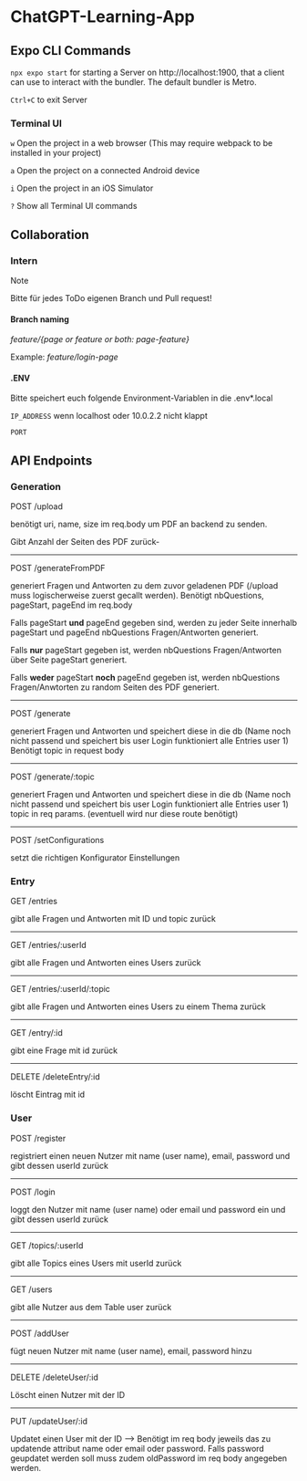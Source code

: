 # ChatGPT-Learning-App

## Expo CLI Commands
`npx expo start` for starting a Server on http://localhost:1900, that a client can use to interact with the bundler. The default bundler is Metro.

`Ctrl+C` to exit Server

### Terminal UI
`w` Open the project in a web browser (This may require webpack to be installed in your project)

`a` Open the project on a connected Android device

`i` Open the project in an iOS Simulator

`?` Show all Terminal UI commands

## Collaboration
### Intern
> [!NOTE]
> Bitte für jedes ToDo eigenen Branch und Pull request!

#### Branch naming
_feature/{page or feature or both: page-feature}_

Example: _feature/login-page_

#### .ENV
Bitte speichert euch folgende Environment-Variablen in die .env*.local

`IP_ADDRESS` wenn localhost oder 10.0.2.2 nicht klappt

`PORT`

## API Endpoints

### Generation

POST /upload 

benötigt uri, name, size im req.body um PDF an backend zu senden.

Gibt Anzahl der Seiten des PDF zurück-

---

POST /generateFromPDF 

generiert Fragen und Antworten zu dem zuvor geladenen PDF (/upload muss logischerweise zuerst gecallt werden).
Benötigt nbQuestions, pageStart, pageEnd im req.body

Falls pageStart **und** pageEnd gegeben sind, werden zu jeder Seite innerhalb pageStart und pageEnd nbQuestions Fragen/Antworten generiert.

Falls **nur** pageStart gegeben ist, werden nbQuestions Fragen/Antworten über Seite pageStart generiert.

Falls **weder** pageStart **noch** pageEnd gegeben ist, werden nbQuestions Fragen/Anwtorten zu random Seiten des PDF generiert.

---

POST /generate

generiert Fragen und Antworten und speichert diese in die db (Name noch nicht passend und speichert bis user Login funktioniert alle Entries user 1)
Benötigt topic in request body

---

POST /generate/:topic

generiert Fragen und Antworten und speichert diese in die db (Name noch nicht passend und speichert bis user Login funktioniert alle Entries user 1)
topic in req params. (eventuell wird nur diese route benötigt)

---

POST /setConfigurations

setzt die richtigen Konfigurator Einstellungen

### Entry

GET /entries

gibt alle Fragen und Antworten mit ID und topic zurück

---

GET /entries/:userId

gibt alle Fragen und Antworten eines Users zurück

---

GET /entries/:userId/:topic

gibt alle Fragen und Antworten eines Users zu einem Thema zurück

---

GET /entry/:id

gibt eine Frage mit id zurück

---

DELETE /deleteEntry/:id

löscht Eintrag mit id

### User

POST /register

registriert einen neuen Nutzer mit name (user name), email, password und gibt dessen userId zurück

---

POST /login 

loggt den Nutzer mit name (user name) oder email und password ein und gibt dessen userId zurück

---

GET /topics/:userId

gibt alle Topics eines Users mit userId zurück

---

GET /users 

gibt alle Nutzer aus dem Table user zurück

---

POST /addUser 

fügt neuen Nutzer mit name (user name), email, password hinzu

---

DELETE /deleteUser/:id

Löscht einen Nutzer mit der ID

---

PUT /updateUser/:id

Updatet einen User mit der ID --> Benötigt im req body jeweils das zu updatende attribut name oder email oder password. Falls password geupdatet werden soll muss zudem oldPassword im req body angegeben werden. 
